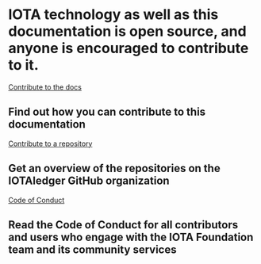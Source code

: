 # IOTA technology as well as this documentation is open source, and anyone is encouraged to contribute to it.

[Contribute to the docs](/0.1/documentation/contribution-guidelines.md)
## Find out how you can contribute to this documentation

[Contribute to a repository](/0.1/iotaledger/contribution-guidelines.md)
## Get an overview of the repositories on the IOTAledger GitHub organization

[Code of Conduct](/0.1/iotaledger/code-of-conduct.md)
## Read the Code of Conduct for all contributors and users who engage with the IOTA Foundation team and its community services
